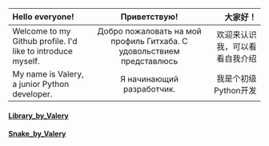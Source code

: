  |**Hello everyone!**| **Приветствую!** | **大家好！**|
 |:-|:-:|-:|
|Welcome to my Github profile. I'd like to introduce myself.| Добро пожаловать на мой профиль Гитхаба. С удовольствием представлюсь | 欢迎来认识我，可以看看自我介绍|
|My name is Valery, a junior Python developer. | Я начинающий разработчик. | 我是个初级Python开发|

<!--
**Mirrabellko/Mirrabellko** is a ✨ _special_ ✨ repository because its `README.md` (this file) appears on your GitHub profile.

Here are some ideas to get you started:

- 🔭 I’m currently working on ...
- 🌱 I’m currently learning ...
- 👯 I’m looking to collaborate on ...
- 🤔 I’m looking for help with ...
- 💬 Ask me about ...
- 📫 How to reach me: ...
- 😄 Pronouns: ...
- ⚡ Fun fact: ...
-->

#### [Library_by_Valery](https://github.com/Mirrabellko/Library_by_Valery "This is my first pet-project")
#### [Snake_by_Valery](https://github.com/Mirrabellko/Snake_by_Valery "This is my second pet-project. There are two versions: console version and with user interface")

